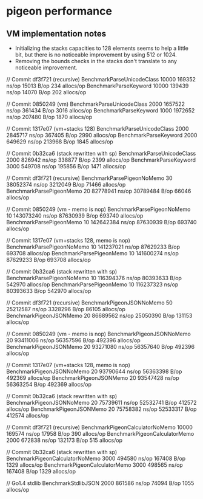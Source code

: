 # pigeon performance

## VM implementation notes

* Initializing the stacks capacities to 128 elements seems to help a little bit, but there is no noticeable improvement by using 512 or 1024.
* Removing the bounds checks in the stacks don't translate to any noticeable improvement.

// Commit df3f721 (recursive)
BenchmarkParseUnicodeClass         10000            169352 ns/op           15013 B/op        234 allocs/op
BenchmarkParseKeyword              10000            139439 ns/op           14070 B/op        202 allocs/op

// Commit 0850249 (vm)
BenchmarkParseUnicodeClass          2000           1657522 ns/op          361434 B/op       3016 allocs/op
BenchmarkParseKeyword               1000           1972652 ns/op          207480 B/op       1870 allocs/op

// Commit 1317e07 (vm+stacks 128)
BenchmarkParseUnicodeClass          2000           2845717 ns/op          367405 B/op       2990 allocs/op
BenchmarkParseKeyword               2000            649629 ns/op          213968 B/op       1845 allocs/op

// Commit 0b32ca6 (stack rewritten with sp)
BenchmarkParseUnicodeClass          2000            826942 ns/op          338877 B/op       2399 allocs/op
BenchmarkParseKeyword               3000            549708 ns/op          195856 B/op       1471 allocs/op


// Commit df3f721 (recursive)
BenchmarkParsePigeonNoMemo            30          38052374 ns/op         3212049 B/op      71466 allocs/op
BenchmarkParsePigeonMemo              20          82778941 ns/op        30789484 B/op      66046 allocs/op

// Commit 0850249 (vm - memo is nop)
BenchmarkParsePigeonNoMemo            10         143073240 ns/op        87630939 B/op     693740 allocs/op
BenchmarkParsePigeonMemo              10         142642384 ns/op        87630939 B/op     693740 allocs/op

// Commit 1317e07 (vm+stacks 128, memo is nop)
BenchmarkParsePigeonNoMemo            10         141237021 ns/op        87629233 B/op     693708 allocs/op
BenchmarkParsePigeonMemo              10         141600274 ns/op        87629233 B/op     693708 allocs/op

// Commit 0b32ca6 (stack rewritten with sp)
BenchmarkParsePigeonNoMemo            10         116394376 ns/op        80393633 B/op     542970 allocs/op
BenchmarkParsePigeonMemo              10         116237323 ns/op        80393633 B/op     542970 allocs/op


// Commit df3f721 (recursive)
BenchmarkPigeonJSONNoMemo             50          25212587 ns/op         3328296 B/op      86105 allocs/op
BenchmarkPigeonJSONMemo               20          86689562 ns/op        25050390 B/op     131153 allocs/op

// Commit 0850249 (vm - memo is nop)
BenchmarkPigeonJSONNoMemo             20          93411006 ns/op        56357596 B/op     492396 allocs/op
BenchmarkPigeonJSONMemo               20          93271080 ns/op        56357640 B/op     492396 allocs/op

// Commit 1317e07 (vm+stacks 128, memo is nop)
BenchmarkPigeonJSONNoMemo             20          93790644 ns/op        56363398 B/op     492369 allocs/op
BenchmarkPigeonJSONMemo               20          93547428 ns/op        56363254 B/op     492369 allocs/op

// Commit 0b32ca6 (stack rewritten with sp)
BenchmarkPigeonJSONNoMemo             20          75739611 ns/op        52532741 B/op     412572 allocs/op
BenchmarkPigeonJSONMemo               20          75758382 ns/op        52533317 B/op     412574 allocs/op


// Commit df3f721 (recursive)
BenchmarkPigeonCalculatorNoMemo    10000            169574 ns/op           17958 B/op        390 allocs/op
BenchmarkPigeonCalculatorMemo       2000            672838 ns/op          132173 B/op        515 allocs/op

// Commit 0b32ca6 (stack rewritten with sp)
BenchmarkPigeonCalculatorNoMemo     3000            494580 ns/op          167408 B/op       1329 allocs/op
BenchmarkPigeonCalculatorMemo       3000            498565 ns/op          167408 B/op       1329 allocs/op


// Go1.4 stdlib
BenchmarkStdlibJSON                 2000            861586 ns/op           74094 B/op       1055 allocs/op
